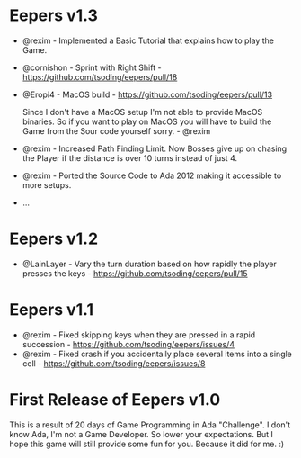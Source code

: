 # Eepers v1.3

- @rexim - Implemented a Basic Tutorial that explains how to play the Game.
- @cornishon - Sprint with Right Shift - https://github.com/tsoding/eepers/pull/18
- @Eropi4 - MacOS build - https://github.com/tsoding/eepers/pull/13

    Since I don't have a MacOS setup I'm not able to provide MacOS binaries.
    So if you want to play on MacOS you will have to build the Game from the
    Sour code yourself sorry.
      - @rexim

- @rexim - Increased Path Finding Limit. Now Bosses give up on chasing the Player if the distance is over 10 turns instead of just 4.
- @rexim - Ported the Source Code to Ada 2012 making it accessible to more setups.
- ...

# Eepers v1.2

- @LainLayer - Vary the turn duration based on how rapidly the player presses the keys - https://github.com/tsoding/eepers/pull/15

# Eepers v1.1

- @rexim - Fixed skipping keys when they are pressed in a rapid succession - https://github.com/tsoding/eepers/issues/4
- @rexim - Fixed crash if you accidentally place several items into a single cell - https://github.com/tsoding/eepers/issues/8

# First Release of Eepers v1.0

This is a result of 20 days of Game Programming in Ada "Challenge". I don't know Ada, I'm not a Game Developer. So lower your expectations. But I hope this game will still provide some fun for you. Because it did for me. :)
